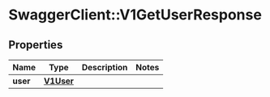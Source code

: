 # SwaggerClient::V1GetUserResponse

## Properties
Name | Type | Description | Notes
------------ | ------------- | ------------- | -------------
**user** | [**V1User**](V1User.md) |  | 

